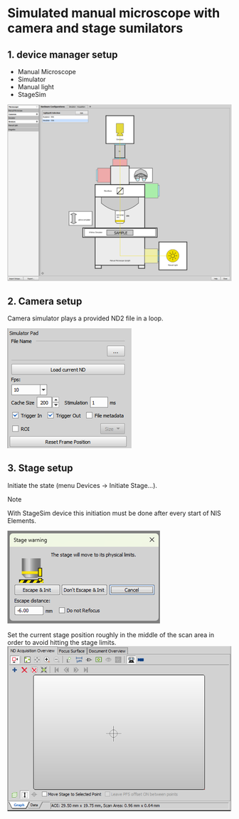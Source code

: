 # Simulated manual microscope with camera and stage sumilators

## 1. device manager setup
- Manual Microscope
- Simulator
- Manual light
- StageSim

![Device manager](images/dm_manual_microscope_with_camera_and_stage.png)

## 2. Camera setup

Camera simulator plays a provided ND2 file in a loop.

![Camera simulator](images/camera_simulator_settings.png)

## 3. Stage setup

Initiate the state (menu Devices -> Initiate Stage...).

> [!NOTE]
> With StageSim device this initiation must be done after every start of NIS Elements.

![Initiate stage](images/initiate_stage.png)

Set the current stage position roughly in the middle of the scan area in order to avoid hitting the stage limits.
![XYZ Overview: go to the middle](images/xyz_overview.png)